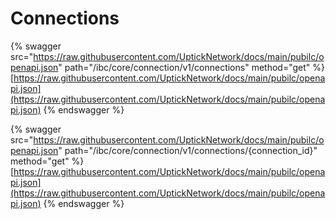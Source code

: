 # Connections

{% swagger src="https://raw.githubusercontent.com/UptickNetwork/docs/main/pubilc/openapi.json" path="/ibc/core/connection/v1/connections" method="get" %}
[https://raw.githubusercontent.com/UptickNetwork/docs/main/pubilc/openapi.json](https://raw.githubusercontent.com/UptickNetwork/docs/main/pubilc/openapi.json)
{% endswagger %}

{% swagger src="https://raw.githubusercontent.com/UptickNetwork/docs/main/pubilc/openapi.json" path="/ibc/core/connection/v1/connections/{connection_id}" method="get" %}
[https://raw.githubusercontent.com/UptickNetwork/docs/main/pubilc/openapi.json](https://raw.githubusercontent.com/UptickNetwork/docs/main/pubilc/openapi.json)
{% endswagger %}
